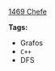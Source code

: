[1469 Chefe](https://www.urionlinejudge.com.br/judge/pt/problems/view/1469)

**Tags:**
- Grafos
- `C++`
- DFS
